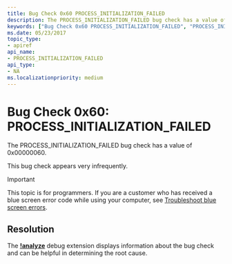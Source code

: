 ```yaml
---
title: Bug Check 0x60 PROCESS_INITIALIZATION_FAILED
description: The PROCESS_INITIALIZATION_FAILED bug check has a value of 0x00000060.This bug check appears very infrequently.
keywords: ["Bug Check 0x60 PROCESS_INITIALIZATION_FAILED", "PROCESS_INITIALIZATION_FAILED"]
ms.date: 05/23/2017
topic_type:
- apiref
api_name:
- PROCESS_INITIALIZATION_FAILED
api_type:
- NA
ms.localizationpriority: medium
---
```


# Bug Check 0x60: PROCESS\_INITIALIZATION\_FAILED


The PROCESS\_INITIALIZATION\_FAILED bug check has a value of 0x00000060.

This bug check appears very infrequently.

> [!IMPORTANT]
> This topic is for programmers. If you are a customer who has received a blue screen error code while using your computer, see [Troubleshoot blue screen errors](https://www.windows.com/stopcode).



## Resolution
The [**!analyze**](-analyze.md) debug extension displays information about the bug check and can be helpful in determining the root cause.
 

 




